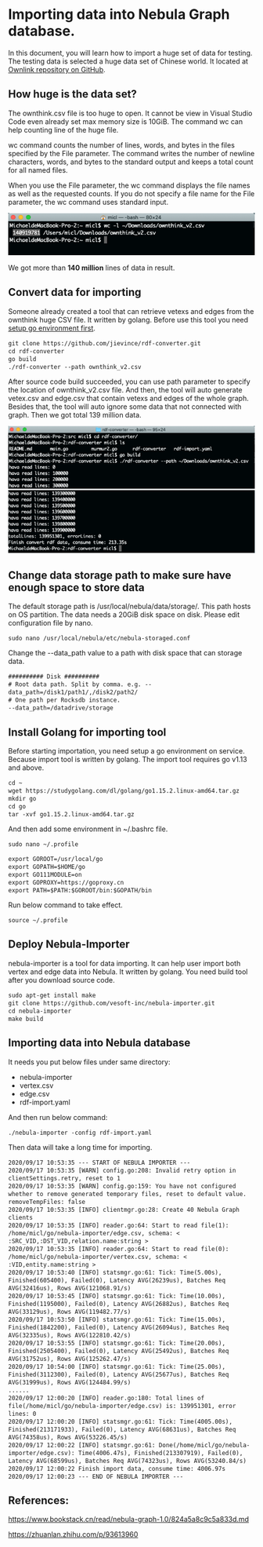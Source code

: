 # Importing data into Nebula Graph database.

In this document, you will learn how to import a huge set of data for testing. The testing data is selected a huge data set of Chinese world. It located at [Ownlink repository on GitHub](https://github.com/ownthink/KnowledgeGraphData).

## How huge is the data set?

The ownthink.csv file is too huge to open. It cannot be view in Visual Studio Code even already set max memory size is 10GiB. The command wc can help counting line of the huge file.

wc command counts the number of lines, words, and bytes in the files specified by the File parameter. The command writes the number of newline characters, words, and bytes to the standard output and keeps a total count for all named files.

When you use the File parameter, the wc command displays the file names as well as the requested counts. If you do not specify a file name for the File parameter, the wc command uses standard input.

![wc command](./images/wc-command.png)

We got more than **140 million** lines of data in result.

## Convert data for importing

Someone already created a tool that can retrieve vetexs and edges from the ownthink huge CSV file. It written by golang. Before use this tool you need [setup go environment first](https://www.c-sharpcorner.com/article/go-for-golang-introduction-environment-setup/).


```shell
git clone https://github.com/jievince/rdf-converter.git
cd rdf-converter
go build
./rdf-converter --path ownthink_v2.csv
```

After source code build succeeded, you can use path parameter to specify the location of ownthink_v2.csv file. And then, the tool will auto generate vetex.csv and edge.csv that contain vetexs and edges of the whole graph. Besides that, the tool will auto ignore some data that not connected with graph. Then we got total 139 million data. 

![rdf-converter-1](./images/rdf-converter-1.png)
![rdf-converter-2](./images/rdf-converter-2.png)


## Change data storage path to make sure have enough space to store data

The default storage path is /usr/local/nebula/data/storage/. This path hosts on OS partition. The data needs a 20GiB disk space on disk. Please edit configuration file by nano.

```shell
sudo nano /usr/local/nebula/etc/nebula-storaged.conf
```
Change the --data_path value to a path with disk space that can storage data.
```shell
########## Disk ##########
# Root data path. Split by comma. e.g. --data_path=/disk1/path1/,/disk2/path2/
# One path per Rocksdb instance.
--data_path=/datadrive/storage
```


## Install Golang for importing tool

Before starting importation, you need setup a go environment on service. Because import tool is written by golang. The import tool requires go v1.13 and above.

```shell
cd ~
wget https://studygolang.com/dl/golang/go1.15.2.linux-amd64.tar.gz
mkdir go
cd go
tar -xvf go1.15.2.linux-amd64.tar.gz

```

And then add some environment in ~/.bashrc file.

```shell
sudo nano ~/.profile
```

```shell
export GOROOT=/usr/local/go
export GOPATH=$HOME/go
export GO111MODULE=on
export GOPROXY=https://goproxy.cn
export PATH=$PATH:$GOROOT/bin:$GOPATH/bin
```

Run below command to take effect.

```shell
source ~/.profile
```

## Deploy Nebula-Importer

nebula-importer is a tool for data importing. It can help user import both vertex and edge data into Nebula. It written by golang. You need build tool after you download source code.

```shell
sudo apt-get install make
git clone https://github.com/vesoft-inc/nebula-importer.git
cd nebula-importer
make build
```



## Importing data into Nebula database

It needs you put below files under same directory:

+ nebula-importer
+ vertex.csv
+ edge.csv
+ rdf-import.yaml


And then run below command:

```shell
./nebula-importer -config rdf-import.yaml
```

Then data will take a long time for importing.

```shell
2020/09/17 10:53:35 --- START OF NEBULA IMPORTER ---
2020/09/17 10:53:35 [WARN] config.go:208: Invalid retry option in clientSettings.retry, reset to 1 
2020/09/17 10:53:35 [WARN] config.go:159: You have not configured whether to remove generated temporary files, reset to default value. removeTempFiles: false
2020/09/17 10:53:35 [INFO] clientmgr.go:28: Create 40 Nebula Graph clients
2020/09/17 10:53:35 [INFO] reader.go:64: Start to read file(1): /home/micl/go/nebula-importer/edge.csv, schema: < :SRC_VID,:DST_VID,relation.name:string >
2020/09/17 10:53:35 [INFO] reader.go:64: Start to read file(0): /home/micl/go/nebula-importer/vertex.csv, schema: < :VID,entity.name:string >
2020/09/17 10:53:40 [INFO] statsmgr.go:61: Tick: Time(5.00s), Finished(605400), Failed(0), Latency AVG(26239us), Batches Req AVG(32416us), Rows AVG(121068.91/s)
2020/09/17 10:53:45 [INFO] statsmgr.go:61: Tick: Time(10.00s), Finished(1195000), Failed(0), Latency AVG(26882us), Batches Req AVG(33129us), Rows AVG(119482.77/s)
2020/09/17 10:53:50 [INFO] statsmgr.go:61: Tick: Time(15.00s), Finished(1842200), Failed(0), Latency AVG(26094us), Batches Req AVG(32335us), Rows AVG(122810.42/s)
2020/09/17 10:53:55 [INFO] statsmgr.go:61: Tick: Time(20.00s), Finished(2505400), Failed(0), Latency AVG(25492us), Batches Req AVG(31752us), Rows AVG(125262.47/s)
2020/09/17 10:54:00 [INFO] statsmgr.go:61: Tick: Time(25.00s), Finished(3112300), Failed(0), Latency AVG(25677us), Batches Req AVG(31999us), Rows AVG(124484.99/s)
......
2020/09/17 12:00:20 [INFO] reader.go:180: Total lines of file(/home/micl/go/nebula-importer/edge.csv) is: 139951301, error lines: 0
2020/09/17 12:00:20 [INFO] statsmgr.go:61: Tick: Time(4005.00s), Finished(213171933), Failed(0), Latency AVG(68631us), Batches Req AVG(74358us), Rows AVG(53226.45/s)
2020/09/17 12:00:22 [INFO] statsmgr.go:61: Done(/home/micl/go/nebula-importer/edge.csv): Time(4006.47s), Finished(213307919), Failed(0), Latency AVG(68599us), Batches Req AVG(74323us), Rows AVG(53240.84/s)
2020/09/17 12:00:22 Finish import data, consume time: 4006.97s
2020/09/17 12:00:23 --- END OF NEBULA IMPORTER ---
```

## References:

https://www.bookstack.cn/read/nebula-graph-1.0/824a5a8c9c5a833d.md

https://zhuanlan.zhihu.com/p/93613960

